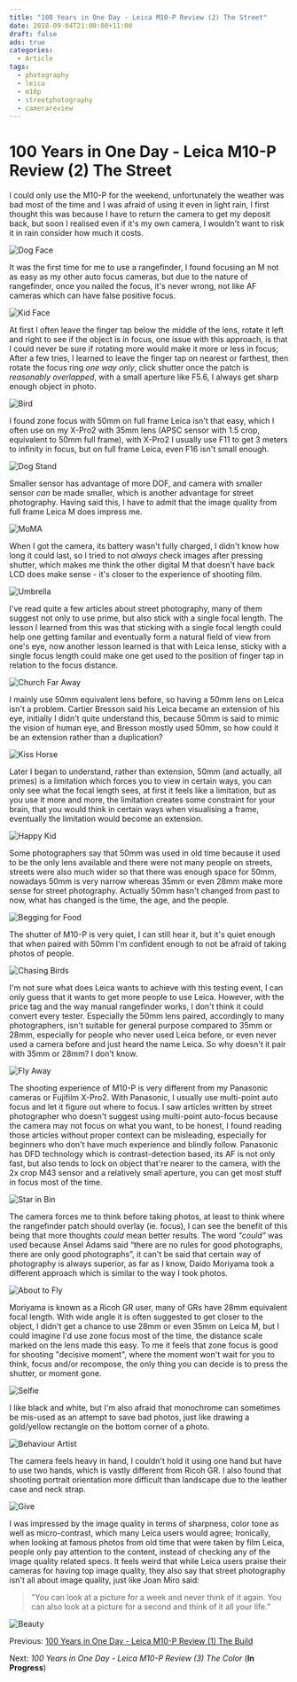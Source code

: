 ```yaml
---
title: "100 Years in One Day - Leica M10-P Review (2) The Street"
date: 2018-09-04T21:00:00+11:00
draft: false
ads: true
categories:
  - Article
tags:
  - photography
  - leica
  - m10p
  - streetphotography
  - camerareview
---
```


# 100 Years in One Day - Leica M10-P Review (2) The Street

I could only use the M10-P for the weekend, unfortunately the weather was bad most of the time and I was afraid of using it even in light rain, I first thought this was because I have to return the camera to get my deposit back, but soon I realised even if it's my own camera, I wouldn't want to risk it in rain consider how much it costs.

![Dog Face][M10P-Street-1]

It was the first time for me to use a rangefinder, I found focusing an M not as easy as my other auto focus cameras, but due to the nature of rangefinder, once you nailed the focus, it's never wrong, not like AF cameras which can have false positive focus.

![Kid Face][M10P-Street-2]

At first I often leave the finger tap below the middle of the lens, rotate it left and right to see if the object is in focus, one issue with this approach, is that I could never be sure if rotating more would make it more or less in focus; After a few tries, I learned to leave the finger tap on nearest or farthest, then rotate the focus ring _one way only_, click shutter once the patch is _reasonably overlapped_, with a small aperture like F5.6, I always get sharp enough object in photo.

![Bird][M10P-Street-3]

I found zone focus with 50mm on full frame Leica isn't that easy, which I often use on my X-Pro2 with 35mm lens (APSC sensor with 1.5 crop, equivalent to 50mm full frame), with X-Pro2 I usually use F11 to get 3 meters to infinity in focus, but on full frame Leica, even F16 isn't small enough.

![Dog Stand][M10P-Street-4]

Smaller sensor has advantage of more DOF, and camera with smaller sensor _can_ be made smaller, which is another advantage for street photography. Having said this, I have to admit that the image quality from full frame Leica M does impress me.

![MoMA][M10P-Street-5]

When I got the camera, its battery wasn't fully charged, I didn't know how long it could last, so I tried to not _always_ check images after pressing shutter, which makes me think the other digital M that doesn't have back LCD does make sense - it's closer to the experience of shooting film.

![Umbrella][M10P-Street-6]

I've read quite a few articles about street photography, many of them suggest not only to use prime, but also stick with a single focal length. The lesson I learned from this was that sticking with a single focal length could help one getting familar and eventually form a natural field of view from one's eye, now another lesson learned is that with Leica lense, sticky with a single focus length could make one get used to the position of finger tap in relation to the focus distance.

![Church Far Away][M10P-Street-7]

I mainly use 50mm equivalent lens before, so having a 50mm lens on Leica isn't a problem. Cartier Bresson said his Leica became an extension of his eye, initially I didn't quite understand this, because 50mm is said to mimic the vision of human eye, and Bresson mostly used 50mm, so how could it be an extension rather than a duplication?

![Kiss Horse][M10P-Street-8]

Later I began to understand, rather than extension, 50mm (and actually, all primes) is a limitation which forces you to view in certain ways, you can only see what the focal length sees, at first it feels like a limitation, but as you use it more and more, the limitation creates some constraint for your brain, that you would think in certain ways when visualising a frame, eventually the limitation would become an extension.

![Happy Kid][M10P-Street-9]

Some photographers say that 50mm was used in old time because it used to be the only lens available and there were not many people on streets, streets were also much wider so that there was enough space for 50mm, nowadays 50mm is very narrow whereas 35mm or even 28mm make more sense for street photography. Actually 50mm hasn't changed from past to now, what has changed is the time, the age, and the people.

![Begging for Food][M10P-Street-10]

The shutter of M10-P is very quiet, I can still hear it, but it's quiet enough that when paired with 50mm I'm confident enough to not be afraid of taking photos of people.

![Chasing Birds][M10P-Street-11]

I'm not sure what does Leica wants to achieve with this testing event, I can only guess that it wants to get more people to use Leica. However, with the price tag and the way manual rangefinder works, I don't think it could convert every tester. Especially the 50mm lens paired, accordingly to many photographers, isn't suitable for general purpose compared to 35mm or 28mm, especially for people who never used Leica before, or even never used a camera before and just heard the name Leica. So why doesn't it pair with 35mm or 28mm? I don't know.

![Fly Away][M10P-Street-12]

The shooting experience of M10-P is very different from my Panasonic cameras or Fujifilm X-Pro2. With Panasonic, I usually use multi-point auto focus and let it figure out where to focus. I saw articles written by street photographer who doesn't suggest using multi-point auto-focus because the camera may not focus on what you want, to be honest, I found reading those articles without proper context can be misleading, especially for beginners who don't have much experience and blindly follow. Panasonic has DFD technology which is contrast-detection based, its AF is not only fast, but also tends to lock on object that're nearer to the camera, with the 2x crop M43 sensor and a relatively small aperture, you can get most stuff in focus most of the time.

![Star in Bin][M10P-Street-13]

The camera forces me to think before taking photos, at least to think where the rangefinder patch should overlay (ie. focus), I can see the benefit of this being that more thoughts _could_ mean better results. The word _"could"_ was used because Ansel Adams said “there are no rules for good photographs, there are only good photographs”, it can't be said that certain way of photography is always superior, as far as I know, Daido Moriyama took a different approach which is similar to the way I took photos.

![About to Fly][M10P-Street-14]

Moriyama is known as a Ricoh GR user, many of GRs have 28mm equivalent focal length. With wide angle it is often suggested to get closer to the object, I didn't get a chance to use 28mm or even 35mm on Leica M, but I could imagine I'd use zone focus most of the time, the distance scale marked on the lens made this easy. To me it feels that zone focus is good for shooting "decisive moment", where the moment won't wait for you to think, focus and/or recompose, the only thing you can decide is to press the shutter, or moment gone.

![Selfie][M10P-Street-15]

I like black and white, but I'm also afraid that monochrome can sometimes be mis-used as an attempt to save bad photos, just like drawing a gold/yellow rectangle on the bottom corner of a photo.

![Behaviour Artist][M10P-Street-16]

The camera feels heavy in hand, I couldn't hold it using one hand but have to use two hands, which is vastly different from Ricoh GR. I also found that shooting portrait orientation more difficult than landscape due to the leather case and neck strap.

![Give][M10P-Street-17]

I was impressed by the image quality in terms of sharpness, color tone as well as micro-contrast, which many Leica users would agree; Ironically, when looking at famous photos from old time that were taken by film Leica, people only pay attention to the content, instead of checking any of the image quality related specs. It feels weird that while Leica users praise their cameras for having top image quality, they also say that street photography isn't all about image quality, just like Joan Miro said:

> "You can look at a picture for a week and never think of it again. You can also look at a picture for a second and think of it all your life.”

![Beauty][M10P-Street-18]

Previous: [100 Years in One Day - Leica M10-P Review (1) The Build](/article/2018/reviewleicam10p1/)

Next: _100 Years in One Day - Leica M10-P Review (3) The Color_ (__In Progress__)

[M10P-Street-1]: /photos/2018/LeicaM10P/leicam10p_street_01.jpg "Leica M10-P Street"
[M10P-Street-2]: /photos/2018/LeicaM10P/leicam10p_street_02.jpg "Leica M10-P Street"
[M10P-Street-3]: /photos/2018/LeicaM10P/leicam10p_street_03.jpg "Leica M10-P Street"
[M10P-Street-4]: /photos/2018/LeicaM10P/leicam10p_street_04.jpg "Leica M10-P Street"
[M10P-Street-5]: /photos/2018/LeicaM10P/leicam10p_street_05.jpg "Leica M10-P Street"
[M10P-Street-6]: /photos/2018/LeicaM10P/leicam10p_street_06.jpg "Leica M10-P Street"
[M10P-Street-7]: /photos/2018/LeicaM10P/leicam10p_street_07.jpg "Leica M10-P Street"
[M10P-Street-8]: /photos/2018/LeicaM10P/leicam10p_street_08.jpg "Leica M10-P Street"
[M10P-Street-9]: /photos/2018/LeicaM10P/leicam10p_street_09.jpg "Leica M10-P Street"
[M10P-Street-10]: /photos/2018/LeicaM10P/leicam10p_street_10.jpg "Leica M10-P Street"
[M10P-Street-11]: /photos/2018/LeicaM10P/leicam10p_street_11.jpg "Leica M10-P Street"
[M10P-Street-12]: /photos/2018/LeicaM10P/leicam10p_street_12.jpg "Leica M10-P Street"
[M10P-Street-13]: /photos/2018/LeicaM10P/leicam10p_street_13.jpg "Leica M10-P Street"
[M10P-Street-14]: /photos/2018/LeicaM10P/leicam10p_street_14.jpg "Leica M10-P Street"
[M10P-Street-15]: /photos/2018/LeicaM10P/leicam10p_street_15.jpg "Leica M10-P Street"
[M10P-Street-16]: /photos/2018/LeicaM10P/leicam10p_street_16.jpg "Leica M10-P Street"
[M10P-Street-17]: /photos/2018/LeicaM10P/leicam10p_street_17.jpg "Leica M10-P Street"
[M10P-Street-18]: /photos/2018/LeicaM10P/leicam10p_street_18.jpg "Leica M10-P Street"